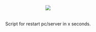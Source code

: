<!DOCTYPE HTML>
<html>
  <body>
  <head>
  <center><i><img src="https://www.python.org/static/apple-touch-icon-72x72-precomposed.png"></i></center>
  </head>
  <br>
  <br>
  <body>
    <center>Script for restart pc/server in x seconds.
    </center>
   </body>
  </html>
